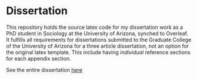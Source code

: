 # Dissertation

This repository holds the source latex code for my dissertation work as a PhD student in Sociology at the University of
Arizona, synched to Overleaf. It fulfills all requirements for dissertations submitted to the Graduate College of the 
University of Arizona for a three article dissertation, not an option for the original latex template. This include 
having _individual_ reference sections for each appendix section. 


See the entire dissertation [here](https://www.proquest.com/docview/2664174267?pq-origsite=gscholar&fromopenview=true)
